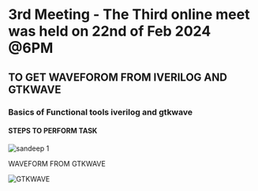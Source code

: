 # 3rd Meeting - The Third online meet was held on 22nd of Feb 2024 @6PM 

## TO GET WAVEFOROM FROM IVERILOG AND GTKWAVE

 ### Basics of Functional tools iverilog and gtkwave
 #### STEPS TO PERFORM TASK
![sandeep 1](https://github.com/Sandeepkumar-bs/vsdquardron/assets/140676646/ba64a24f-8e79-4be3-b2fd-10e9701699ce)


WAVEFORM FROM GTKWAVE

![GTKWAVE](https://github.com/Sandeepkumar-bs/vsdquardron/assets/140676646/97658dad-f3eb-4b37-b48e-69dad4be38ba)
